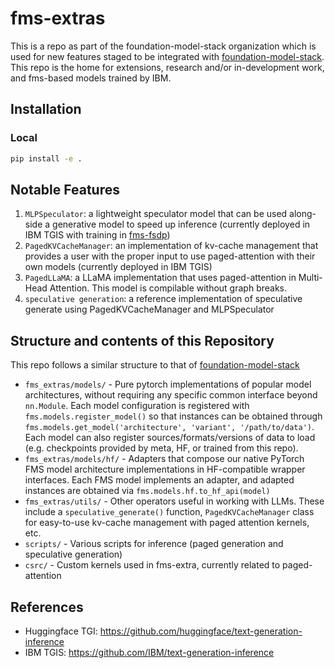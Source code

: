 # fms-extras

This is a repo as part of the foundation-model-stack organization which is used for new features staged to be integrated 
with [foundation-model-stack](https://github.com/foundation-model-stack/foundation-model-stack). This repo is the home
for extensions, research and/or in-development work, and fms-based models trained by IBM.

## Installation

### Local

```bash
pip install -e .
```

## Notable Features

1. `MLPSpeculator`: a lightweight speculator model that can be used along-side a generative model to speed up inference (currently deployed in IBM TGIS with training in [fms-fsdp](https://github.com/foundation-model-stack/fms-fsdp))
2. `PagedKVCacheManager`: an implementation of kv-cache management that provides a user with the proper input to use paged-attention with their own models (currently deployed in IBM TGIS)
3. `PagedLLaMA`: a LLaMA implementation that uses paged-attention in Multi-Head Attention. This model is compilable without graph breaks.
4. `speculative generation`: a reference implementation of speculative generate using PagedKVCacheManager and MLPSpeculator

## Structure and contents of this Repository

This repo follows a similar structure to that of [foundation-model-stack](https://github.com/foundation-model-stack/foundation-model-stack)

* `fms_extras/models/` - Pure pytorch implementations of popular model architectures, without requiring any specific common interface beyond `nn.Module`. Each model configuration is registered with `fms.models.register_model()` so that instances can be obtained through `fms.models.get_model('architecture', 'variant', '/path/to/data')`. Each model can also register sources/formats/versions of data to load (e.g. checkpoints provided by meta, HF, or trained from this repo).
* `fms_extras/models/hf/` - Adapters that compose our native PyTorch FMS model architecture implementations in HF-compatible wrapper interfaces. Each FMS model implements an adapter, and adapted instances are obtained via `fms.models.hf.to_hf_api(model)`
* `fms_extras/utils/` - Other operators useful in working with LLMs. These include a `speculative_generate()` function, `PagedKVCacheManager` class for easy-to-use kv-cache management with paged attention kernels, etc.
* `scripts/` - Various scripts for inference (paged generation and speculative generation)
* `csrc/` - Custom kernels used in fms-extra, currently related to paged-attention

## References

- Huggingface TGI: https://github.com/huggingface/text-generation-inference
- IBM TGIS: https://github.com/IBM/text-generation-inference
